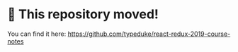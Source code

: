 # 🚨 This repository moved!

You can find it here: https://github.com/typeduke/react-redux-2019-course-notes
